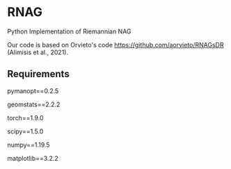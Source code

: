 # RNAG
Python Implementation of Riemannian NAG

Our code is based on Orvieto's code https://github.com/aorvieto/RNAGsDR (Alimisis et al., 2021).

## Requirements
pymanopt==0.2.5

geomstats==2.2.2

torch==1.9.0

scipy==1.5.0

numpy==1.19.5

matplotlib==3.2.2
